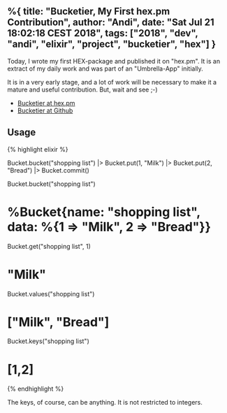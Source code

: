 %{
title: "Bucketier, My First hex.pm Contribution",
author: "Andi",
date: "Sat Jul 21 18:02:18 CEST 2018",
tags: ["2018", "dev", "andi", "elixir", "project", "bucketier", "hex"]
}
---
Today, I wrote my first HEX-package and published it on "hex.pm".
It is an extract of my daily work and was part of an "Umbrella-App" initially.

It is in a very early stage, and a lot of work will be necessary to make it a mature and useful contribution. But, wait and see ;-)


  * [Bucketier at hex.pm](https://hex.pm/packages/bucketier)
  * [Bucketier at Github](https://github.com/iboard/bucketier)

## Usage

{% highlight elixir %}

Bucket.bucket("shopping list")
 |> Bucket.put(1, "Milk")
 |> Bucket.put(2, "Bread")
 |> Bucket.commit()

Bucket.bucket("shopping list")
# %Bucket{name: "shopping list", data: %{1 => "Milk", 2 => "Bread"}}

Bucket.get("shopping list", 1)
# "Milk"

Bucket.values("shopping list")
# ["Milk", "Bread"]

Bucket.keys("shopping list")
# [1,2]
{% endhighlight %}

The keys, of course, can be anything. It is not restricted to integers.
